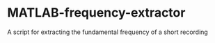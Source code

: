 # MATLAB-frequency-extractor
A script for extracting the fundamental frequency of a short recording
